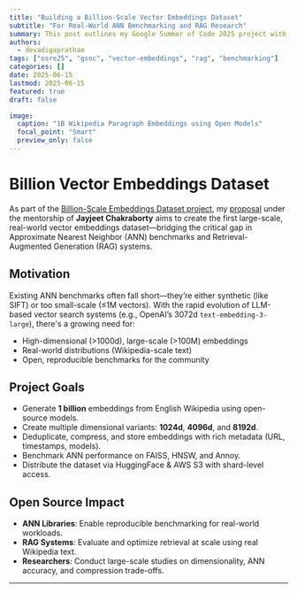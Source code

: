 ```yaml
---
title: "Building a Billion-Scale Vector Embeddings Dataset"
subtitle: "For Real-World ANN Benchmarking and RAG Research"
summary: This post outlines my Google Summer of Code 2025 project with OSRE, focused on building the first open-source billion-scale vector embedding dataset for benchmarking Approximate Nearest Neighbor algorithms.
authors: 
  - devadigapratham
tags: ["osre25", "gsoc", "vector-embeddings", "rag", "benchmarking"]
categories: []
date: 2025-06-15
lastmod: 2025-06-15
featured: true
draft: false

image:
  caption: "1B Wikipedia Paragraph Embeddings using Open Models"
  focal_point: "Smart"
  preview_only: false
---
```


# Billion Vector Embeddings Dataset

As part of the [Billion-Scale Embeddings Dataset project](/project/osre25/OSRE/embeddings), my [proposal](./GSoC-proposal.pdf) under the mentorship of **Jayjeet Chakraborty** aims to create the first large-scale, real-world vector embeddings dataset—bridging the critical gap in Approximate Nearest Neighbor (ANN) benchmarks and Retrieval-Augmented Generation (RAG) systems.

## Motivation

Existing ANN benchmarks often fall short—they’re either synthetic (like SIFT) or too small-scale (≤1M vectors). With the rapid evolution of LLM-based vector search systems (e.g., OpenAI’s 3072d `text-embedding-3-large`), there's a growing need for:

- High-dimensional (>1000d), large-scale (>100M) embeddings
- Real-world distributions (Wikipedia-scale text)
- Open, reproducible benchmarks for the community

## Project Goals

- Generate **1 billion** embeddings from English Wikipedia using open-source models.
- Create multiple dimensional variants: **1024d**, **4096d**, and **8192d**.
- Deduplicate, compress, and store embeddings with rich metadata (URL, timestamps, models).
- Benchmark ANN performance on FAISS, HNSW, and Annoy.
- Distribute the dataset via HuggingFace & AWS S3 with shard-level access.

## Open Source Impact

- **ANN Libraries**: Enable reproducible benchmarking for real-world workloads.
- **RAG Systems**: Evaluate and optimize retrieval at scale using real Wikipedia text.
- **Researchers**: Conduct large-scale studies on dimensionality, ANN accuracy, and compression trade-offs.

---



